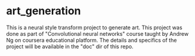 # art_generation
This is a neural style transform project to generate art. This project was done as part of "Convolutional neural networks" course taught by Andrew Ng on coursera educational platform. The details and specifics of the project will be available in the "doc" dir of this repo.
